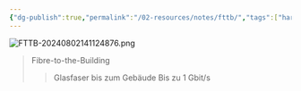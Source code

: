 ```yaml
---
{"dg-publish":true,"permalink":"/02-resources/notes/fttb/","tags":["hardware","netzwerk"],"noteIcon":"","updated":"2024-08-02T14:12:26.116+02:00"}
---
```


![FTTB-20240802141124876.png](/img/user/02%20-%20RESOURCES/Files/FTTB-20240802141124876.png)
>Fibre-to-the-Building
>>Glasfaser bis zum Gebäude
>>Bis zu 1 Gbit/s